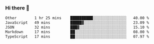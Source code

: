 ### Hi there 👋

<!--
**WShiBin/WShiBin** is a ✨ _special_ ✨ repository because its `README.md` (this file) appears on your GitHub profile.

Here are some ideas to get you started:

- 🔭 I’m currently working on ...
- 🌱 I’m currently learning ...
- 👯 I’m looking to collaborate on ...
- 🤔 I’m looking for help with ...
- 💬 Ask me about ...
- 📫 How to reach me: ...
- 😄 Pronouns: ...
- ⚡ Fun fact: ...
-->

<!--START_SECTION:waka-->

```txt
Other        1 hr 25 mins    ██████████░░░░░░░░░░░░░░░   40.00 %
JavaScript   49 mins         █████▓░░░░░░░░░░░░░░░░░░░   23.09 %
JSON         32 mins         ███▓░░░░░░░░░░░░░░░░░░░░░   15.10 %
Markdown     17 mins         ██░░░░░░░░░░░░░░░░░░░░░░░   08.00 %
TypeScript   17 mins         ██░░░░░░░░░░░░░░░░░░░░░░░   07.97 %
```

<!--END_SECTION:waka-->

